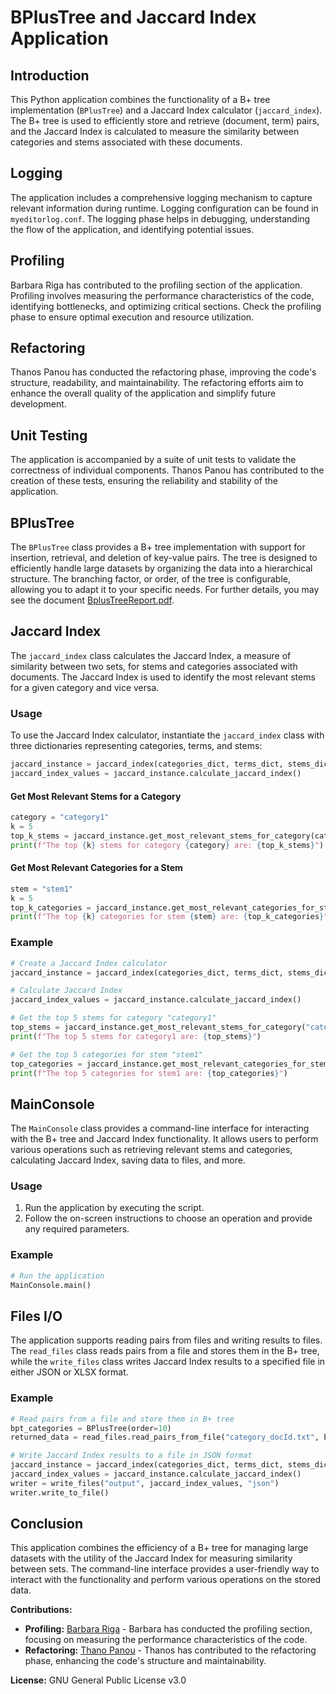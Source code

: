 # BPlusTree and Jaccard Index Application

## Introduction

This Python application combines the functionality of a B+ tree implementation (`BPlusTree`) and a Jaccard Index calculator (`jaccard_index`). The B+ tree is used to efficiently store and retrieve (document, term) pairs, and the Jaccard Index is calculated to measure the similarity between categories and stems associated with these documents.

## Logging

The application includes a comprehensive logging mechanism to capture relevant information during runtime. Logging configuration can be found in `myeditorlog.conf`. The logging phase helps in debugging, understanding the flow of the application, and identifying potential issues.

## Profiling

Barbara Riga has contributed to the profiling section of the application. Profiling involves measuring the performance characteristics of the code, identifying bottlenecks, and optimizing critical sections. Check the profiling phase to ensure optimal execution and resource utilization.

## Refactoring

Thanos Panou has conducted the refactoring phase, improving the code's structure, readability, and maintainability. The refactoring efforts aim to enhance the overall quality of the application and simplify future development.

## Unit Testing

The application is accompanied by a suite of unit tests to validate the correctness of individual components. Thanos Panou has contributed to the creation of these tests, ensuring the reliability and stability of the application.

## BPlusTree

The `BPlusTree` class provides a B+ tree implementation with support for insertion, retrieval, and deletion of key-value pairs. The tree is designed to efficiently 
handle large datasets by organizing the data into a hierarchical structure. The branching factor, or order, of the tree is configurable, allowing you to adapt it to your specific needs.
For further details, you may see the document [BplusTreeReport.pdf](path/to/BplusTreeReport.pdf).


## Jaccard Index

The `jaccard_index` class calculates the Jaccard Index, a measure of similarity between two sets, for stems and categories associated with documents. The Jaccard Index is used to identify the most relevant stems for a given category and vice versa.

### Usage

To use the Jaccard Index calculator, instantiate the `jaccard_index` class with three dictionaries representing categories, terms, and stems:

```python
jaccard_instance = jaccard_index(categories_dict, terms_dict, stems_dict)
jaccard_index_values = jaccard_instance.calculate_jaccard_index()
```

#### Get Most Relevant Stems for a Category

```python
category = "category1"
k = 5
top_k_stems = jaccard_instance.get_most_relevant_stems_for_category(category, k)
print(f"The top {k} stems for category {category} are: {top_k_stems}")
```

#### Get Most Relevant Categories for a Stem

```python
stem = "stem1"
k = 5
top_k_categories = jaccard_instance.get_most_relevant_categories_for_stem(stem, k)
print(f"The top {k} categories for stem {stem} are: {top_k_categories}")
```

### Example

```python
# Create a Jaccard Index calculator
jaccard_instance = jaccard_index(categories_dict, terms_dict, stems_dict)

# Calculate Jaccard Index
jaccard_index_values = jaccard_instance.calculate_jaccard_index()

# Get the top 5 stems for category "category1"
top_stems = jaccard_instance.get_most_relevant_stems_for_category("category1", 5)
print(f"The top 5 stems for category1 are: {top_stems}")

# Get the top 5 categories for stem "stem1"
top_categories = jaccard_instance.get_most_relevant_categories_for_stem("stem1", 5)
print(f"The top 5 categories for stem1 are: {top_categories}")
```

## MainConsole

The `MainConsole` class provides a command-line interface for interacting with the B+ tree and Jaccard Index functionality. It allows users to perform various operations such as retrieving relevant stems and categories, calculating Jaccard Index, saving data to files, and more.

### Usage

1. Run the application by executing the script.
2. Follow the on-screen instructions to choose an operation and provide any required parameters.

### Example

```python
# Run the application
MainConsole.main()
```

## Files I/O

The application supports reading pairs from files and writing results to files. The `read_files` class reads pairs from a file and stores them in the B+ tree, while the `write_files` class writes Jaccard Index results to a specified file in either JSON or XLSX format.

### Example

```python
# Read pairs from a file and store them in B+ tree
bpt_categories = BPlusTree(order=10)
returned_data = read_files.read_pairs_from_file("category_docId.txt", bpt_categories)

# Write Jaccard Index results to a file in JSON format
jaccard_instance = jaccard_index(categories_dict, terms_dict, stems_dict)
jaccard_index_values = jaccard_instance.calculate_jaccard_index()
writer = write_files("output", jaccard_index_values, "json")
writer.write_to_file()
```

## Conclusion

This application combines the efficiency of a B+ tree for managing large datasets with the utility of the Jaccard Index for measuring similarity between sets. The command-line interface provides a user-friendly way to interact with the functionality and perform various operations on the stored data.

**Contributions:**
- **Profiling:** [Barbara Riga](https://github.com/BarbaraRiga) - Barbara has conducted the profiling section, focusing on measuring the performance characteristics of the code.
- **Refactoring:** [Thano Panou](https://github.com/Thanospa2002) - Thanos has contributed to the refactoring phase, enhancing the code's structure and maintainability.

**License:**
GNU General Public License v3.0
